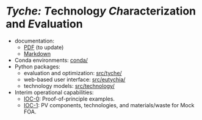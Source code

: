 *Tyche:* *T*echnolog*y* *Ch*aracterization and *E*valuation
===========================================================

*   documentation:
    *   [PDF](docs/tyche.pdf) (to update)
    *   [Markdown](index.rst)
*   Conda environments: [conda/](conda/)
*   Python packages:
    *   evaluation and optimization: [src/tyche/](src/tyche/)
    *   web-based user interface: [src/eutychia/](src/eutychia/)
    *   technology models: [src/technology/](src/technology/)
*   Interim operational capabilities:
    *   [IOC-0](ioc-0/ReadMe.md): Proof-of-principle examples.
    *   [IOC-1](ioc-1/ReadMe.md): PV components, technologies, and materials/waste for Mock FOA.
